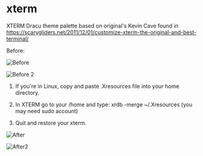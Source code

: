 # xterm
XTERM Dracu theme palette based on original's Kevin Cave found in https://scarygliders.net/2011/12/01/customize-xterm-the-original-and-best-terminal/

Before:

![Before](https://github.com/aguizamedur/xterm/assets/90672733/d0fb0b87-4e6a-489d-8c39-458a2e0a6e63)

![Before 2](https://github.com/aguizamedur/xterm/assets/90672733/12d5543b-d09e-4141-8c36-77a163b102ce)

1.  If you're in Linux, copy and paste .Xresources file into your home directory.

2.  In XTERM go to your /home and type: xrdb -merge ~/.Xresources (you may need sudo account)

3.  Quit and restore your xterm.

![After](https://github.com/aguizamedur/xterm/assets/90672733/c50c47e4-0e4a-4f0a-b7e2-f136a26cf9e2)

![After2](https://github.com/aguizamedur/xterm/assets/90672733/549e7c5d-7b67-4ede-bd3f-5822c204c549)
